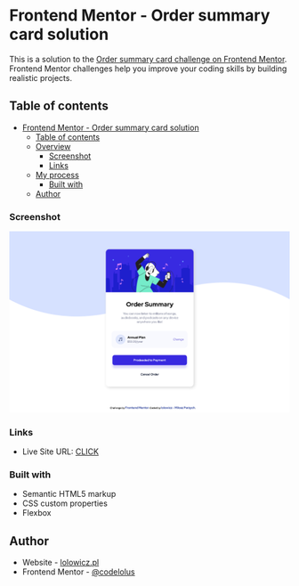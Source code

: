 # Frontend Mentor - Order summary card solution

This is a solution to the [Order summary card challenge on Frontend Mentor](https://www.frontendmentor.io/challenges/order-summary-component-QlPmajDUj). Frontend Mentor challenges help you improve your coding skills by building realistic projects. 

## Table of contents

- [Frontend Mentor - Order summary card solution](#frontend-mentor---order-summary-card-solution)
  - [Table of contents](#table-of-contents)
  - [Overview](#overview)
    - [Screenshot](#screenshot)
    - [Links](#links)
  - [My process](#my-process)
    - [Built with](#built-with)
  - [Author](#author)


### Screenshot

![screenshot](./screenshot.png)


### Links

- Live Site URL: [CLICK](https://transcendent-heliotrope-b34cd7.netlify.app)


### Built with

- Semantic HTML5 markup
- CSS custom properties
- Flexbox


## Author

- Website - [lolowicz.pl](https://lolowicz.pl)
- Frontend Mentor - [@codelolus](https://www.frontendmentor.io/profile/codelolus)
